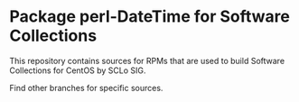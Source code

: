 # Package perl-DateTime for Software Collections

This repository contains sources for RPMs that are used
to build Software Collections for CentOS by SCLo SIG.

Find other branches for specific sources.
